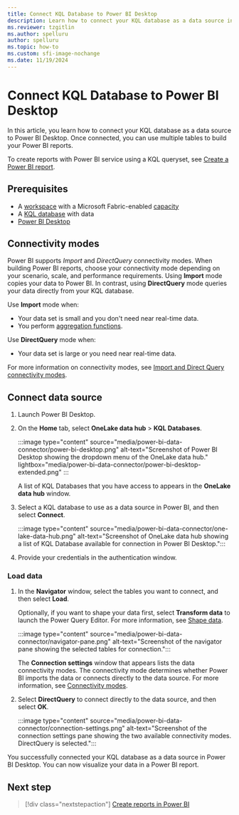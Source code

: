 ```yaml
---
title: Connect KQL Database to Power BI Desktop
description: Learn how to connect your KQL database as a data source in Power BI Desktop.
ms.reviewer: tzgitlin
ms.author: spelluru
author: spelluru
ms.topic: how-to
ms.custom: sfi-image-nochange
ms.date: 11/19/2024
---
```

# Connect KQL Database to Power BI Desktop

In this article, you learn how to connect your KQL database as a data source to Power BI Desktop. Once connected, you can use multiple tables to build your Power BI reports.

To create reports with Power BI service using a KQL queryset, see [Create a Power BI report](create-powerbi-report.md).

## Prerequisites

* A [workspace](../fundamentals/create-workspaces.md) with a Microsoft Fabric-enabled [capacity](../enterprise/licenses.md#capacity)
* A [KQL database](create-database.md) with data
* [Power BI Desktop](https://powerbi.microsoft.com/get-started)

## Connectivity modes

Power BI supports *Import* and *DirectQuery* connectivity modes. When building Power BI reports, choose your connectivity mode depending on your scenario, scale, and performance requirements. Using **Import** mode copies your data to Power BI. In contrast, using **DirectQuery** mode queries your data directly from your KQL database.

Use **Import** mode when:

* Your data set is small and you don't need near real-time data.
* You perform [aggregation functions](/azure/data-explorer/kusto/query/aggregation-functions?context=/fabric/context/context).

Use **DirectQuery** mode when:

* Your data set is large or you need near real-time data.

For more information on connectivity modes, see [Import and Direct Query connectivity modes](/power-bi/desktop-directquery-about).

## Connect data source

1. Launch Power BI Desktop.
1. On the **Home** tab, select **OneLake data hub** > **KQL Databases**.

    :::image type="content" source="media/power-bi-data-connector/power-bi-desktop.png" alt-text="Screenshot of Power BI Desktop showing the dropdown menu of the OneLake data hub."  lightbox="media/power-bi-data-connector/power-bi-desktop-extended.png" :::

    A list of KQL Databases that you have access to appears in the **OneLake data hub** window.

1. Select a KQL database to use as a data source in Power BI, and then select **Connect**.

    :::image type="content" source="media/power-bi-data-connector/one-lake-data-hub.png" alt-text="Screenshot of OneLake data hub showing a list of KQL Database available for connection in Power BI Desktop.":::

1. Provide your credentials in the authentication window.

### Load data

1. In the **Navigator** window, select the tables you want to connect, and then select **Load**.

    Optionally, if you want to shape your data first, select **Transform data** to launch the Power Query Editor. For more information, see [Shape data](/power-bi/fundamentals/desktop-getting-started?source=recommendations&branch=main#shape-data).

    :::image type="content" source="media/power-bi-data-connector/navigator-pane.png" alt-text="Screenshot of the navigator pane showing the selected tables for connection.":::

    The **Connection settings** window that appears lists the data connectivity modes. The connectivity mode determines whether Power BI imports the data or connects directly to the data source. For more information, see [Connectivity modes](#connectivity-modes).

1. Select **DirectQuery** to connect directly to the data source, and then select **OK**.

    :::image type="content" source="media/power-bi-data-connector/connection-settings.png" alt-text="Screenshot of the connection settings pane showing the two available connectivity modes. DirectQuery is selected.":::

You successfully connected your KQL database as a data source in Power BI Desktop. You can now visualize your data in a Power BI report.

## Next step

> [!div class="nextstepaction"]
> [Create reports in Power BI](/power-bi/create-reports/)
